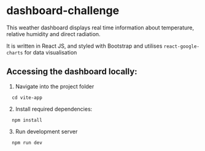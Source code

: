 # dashboard-challenge
This weather dashboard displays real time information about temperature, relative humidity and direct radiation. 

It is written in React JS, and styled with Bootstrap and utilises `react-google-charts` for data visualisation

## Accessing the dashboard locally: 

1. Navigate into the project folder
```
  cd vite-app
```

2. Install required dependencies: 
```
  npm install
```

3. Run development server 
```
  npm run dev
```
